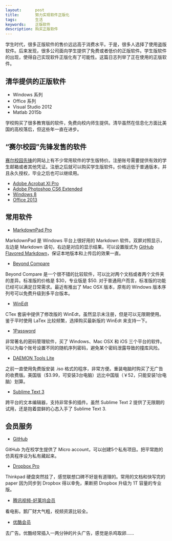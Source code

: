 ```yaml
---
layout:      post
title:       努力实现软件正版化
tags:        生活
keywords:    正版软件
description: 购买正版软件
---
```


学生时代，很多正版软件的售价远远高于消费水平。于是，很多人选择了使用盗版软件。后来发现，很多公司面向学生提供了免费或者低价的正版软件。学生版软件的出现，使得自己实现软件正版化有了可能性。这篇日志列举了正在使用的正版软件。

## 清华提供的正版软件

+ Windows 系列
+ Office 系列
+ Visual Studio 2012
+ Matlab 2015b

学校购买了很多教育版的软件，免费向校内师生提供。清华虽然在信息化方面比美国的高校落后，但这些年一直在进步。

## “赛尔校园”先锋发售的软件

[赛尔校园先锋][shop-edu]的网站上有不少常用软件的学生版特价。注册账号需要提供有效的学生邮箱或者其他凭证。注册之后就可以购买学生版软件。价格远低于普通版本，并且永久授权，毕业之后也可以继续用。

+ [Adobe Acrobat XI Pro][Acrobat]
+ [Adobe Photoshop CS6 Extended][Photoshop]
+ [Windows 8][Windows-8]
+ [Office 2013][Office-2013]

[shop-edu]: http://shop.edu.cn/
[Acrobat]: http://item.shop.edu.cn/series?id=88
[Photoshop]: http://item.shop.edu.cn/series?id=17
[Windows-8]: http://item.shop.edu.cn/series?id=71
[Office-2013]: http://item.shop.edu.cn/series?id=84

## 常用软件

+ [MarkdownPad Pro][MarkdownPad]

[MarkdownPad]: http://markdownpad.com/

MarkdownPad 是 Windows 平台上很好用的 Markdown 软件。双屏对照显示，左边是 Markdown 语句，右边是对应的显示结果。可以设置版式为 [GitHub Flavored Markdown][GFM]，保证本地版本和上传后的效果一直。

[GFM]: https://help.github.com/articles/github-flavored-markdown/

+ [Beyond Compare][BeyondCompare]

Beyond Compare 是一个很不错的比较软件，可以比对两个文档或者两个文件夹的差异。标准版的价格是 $30，专业版是 $50. 对于普通用户而言，标准版的功能已经可以满足日常需求。最近有推出了 Mac OSX 版本，原有的 Windows 版本序列号可以免费升级到多平台版本。

+ [WinEdt][WinEdt]

CTex 套装中提供了修改版的 WinEdt，虽然显示未注册，但是可以无限期使用。鉴于平时使用 LaTex 比较频繁，选择购买最新版的 WinEdt 来支持一下。

[BeyondCompare]: http://www.scootersoftware.com/index.php
[WinEdt]: http://www.winedt.com/

+ [1Password][1Password]

[1Password]: https://agilebits.com/onepassword

非常著名的密码管理软件，买了 Windows、Mac OSX 和 iOS 三个平台的软件。可以为每个账号设置不同的随机序列密码，避免某个密码泄露导致的撞库风险。

+ [DAEMON Tools Lite][daemon-tools]

[daemon-tools]: https://www.daemon-tools.cc/products/dtLite

之前一直使用免费版安装 .iso 格式的程序，非常方便。重装电脑时购买了无广告的收费版。美国版（$3.99，可安装3台电脑）远比中国版（￥52，只能安装1台电脑）划算。

+ [Sublime Text 3][sublime-text]

[sublime-text]: https://www.sublimetext.com/3

跨平台的文本编辑器，支持非常多的插件。虽然 Sublime Text 2 提供了无限期的试用，还是抱着尝鲜的心态入手了 Sublime Text 3.

## 会员服务

+ [GitHub][github]

[github]: https://education.github.com/pack
GitHub 为在校学生提供了 Micro account，可以创建5个私有项目。把平常跑的仿真程序设为私有藏起来。

+ [Dropbox Pro][dropbox]

[dropbox]: https://www.dropbox.com/upgrade
Thinkpad 硬盘突然挂了，感觉联想口碑不好是有道理的。常用的文档和快写完的 paper 因为同步到 Dropbox 得以幸免，果断把 Dropbox 升级为 1T 容量的专业版。

+ [腾讯视频-好莱坞会员][qq-film]

[qq-film]: http://film.qq.com/

看电影。鹅厂财大气粗，视频资源比较全。

+ [优酷会员][youku]

[youku]: http://vip.youku.com/

去广告。优酷经常插入一两分钟的片头广告，感觉是杀鸡取卵……



